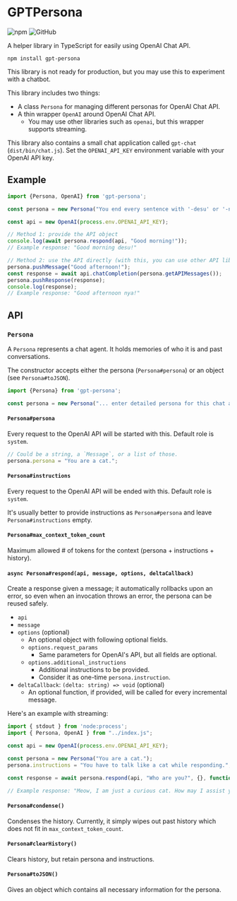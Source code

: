 # GPTPersona

![npm](https://img.shields.io/npm/v/gpt-persona?style=flat-square)
![GitHub](https://img.shields.io/github/license/123jimin/gpt-persona?style=flat-square)

A helper library in TypeScript for easily using OpenAI Chat API.

```text
npm install gpt-persona
```

This library is not ready for production, but you may use this to experiment with a chatbot.

This library includes two things:
* A class `Persona` for managing different personas for OpenAI Chat API.
* A thin wrapper `OpenAI` around OpenAI Chat API.
    * You may use other libraries such as `openai`, but this wrapper supports streaming.

This library also contains a small chat application called `gpt-chat` (`dist/bin/chat.js`). Set the `OPENAI_API_KEY` environment variable with your OpenAI API key. 

## Example

```js
import {Persona, OpenAI} from 'gpt-persona';

const persona = new Persona("You end every sentence with '-desu' or '-nya'.");

const api = new OpenAI(process.env.OPENAI_API_KEY);

// Method 1: provide the API object
console.log(await persona.respond(api, "Good morning!"));
// Example response: "Good morning desu!"

// Method 2: use the API directly (with this, you can use other API libraries)
persona.pushMessage("Good afternoon!");
const response = await api.chatCompletion(persona.getAPIMessages());
persona.pushResponse(response);
console.log(response);
// Example response: "Good afternoon nya!"

```

## API

### `Persona`

A `Persona` represents a chat agent. It holds memories of who it is and past conversations.

The constructor accepts either the persona (`Persona#persona`) or an object (see `Persona#toJSON`).

```ts
import {Persona} from 'gpt-persona';

const persona = new Persona("... enter detailed persona for this chat agent ...");
```

#### `Persona#persona`

Every request to the OpenAI API will be started with this. Default role is `system`.

```ts
// Could be a string, a `Message`, or a list of those.
persona.persona = "You are a cat.";
```

#### `Persona#instructions`

Every request to the OpenAI API will be ended with this. Default role is `system`.

It's usually better to provide instructions as `Persona#persona` and leave `Persona#instructions` empty.

#### `Persona#max_context_token_count`

Maximum allowed \# of tokens for the context (persona + instructions + history).

#### `async Persona#respond(api, message, options, deltaCallback)`

Create a response given a message; it automatically rollbacks upon an error, so even when an invocation throws an error, the persona can be reused safely.

* `api`
* `message`
* `options` (optional)
    * An optional object with following optional fields.
    * `options.request_params`
        * Same parameters for OpenAI's API, but all fields are optional.
    * `options.additional_instructions`
        * Additional instructions to be provided.
        * Consider it as one-time `persona.instruction`.
* `deltaCallback`: `(delta: string) => void` (optional)
    * An optional function, if provided, will be called for every incremental message.

Here's an example with streaming:

```ts
import { stdout } from 'node:process';
import { Persona, OpenAI } from "../index.js";

const api = new OpenAI(process.env.OPENAI_API_KEY);

const persona = new Persona("You are a cat.");
persona.instructions = "You have to talk like a cat while responding.";

const response = await persona.respond(api, "Who are you?", {}, function (delta) { stdout.write(delta); });

// Example response: "Meow, I am just a curious cat. How may I assist you?"
```

#### `Persona#condense()`

Condenses the history. Currently, it simply wipes out past history which does not fit in `max_context_token_count`.

#### `Persona#clearHistory()`

Clears history, but retain persona and instructions.

#### `Persona#toJSON()`

Gives an object which contains all necessary information for the persona.
